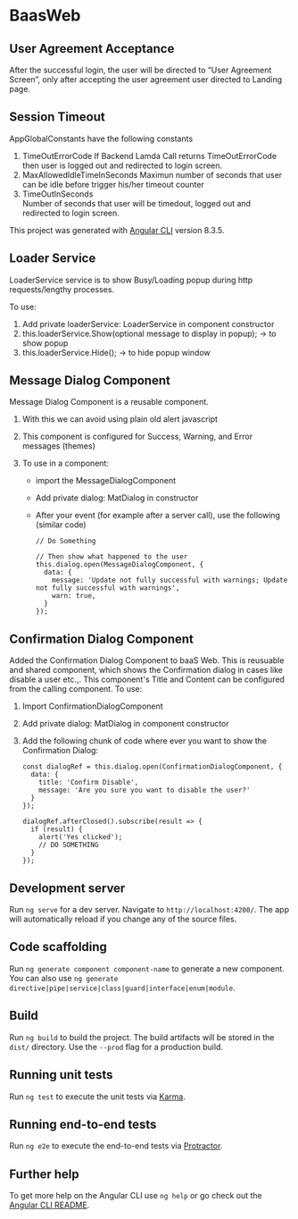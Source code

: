# BaasWeb

## User Agreement Acceptance

After the successful login, the user will be directed to “User Agreement Screen”, only after accepting the user agreement user directed to Landing page.

## Session Timeout

AppGlobalConstants have the following constants

1.  TimeOutErrorCode
    If Backend Lamda Call returns TimeOutErrorCode then user is logged out and redirected to login screen.
2.  MaxAllowedIdleTimeInSeconds
    Maximun number of seconds that user can be idle before trigger his/her timeout counter
3.  TimeOutInSeconds  
    Number of seconds that user will be timedout, logged out and redirected to login screen.

This project was generated with [Angular CLI](https://github.com/angular/angular-cli) version 8.3.5.

## Loader Service

LoaderService service is to show Busy/Loading popup during http requests/lengthy processes.

To use:

1. Add private loaderService: LoaderService in component constructor
2. this.loaderService.Show(optional message to display in popup); -> to show popup
3. this.loaderService.Hide(); -> to hide popup window

## Message Dialog Component

Message Dialog Component is a reusable component.

1. With this we can avoid using plain old alert javascript
2. This component is configured for Success, Warning, and Error messages (themes)
3. To use in a component:

   - import the MessageDialogComponent
   - Add private dialog: MatDialog in constructor
   - After your event (for example after a server call), use the following (similar code)

     ```
     // Do Something

     // Then show what happened to the user
     this.dialog.open(MessageDialogComponent, {
       data: {
         message: 'Update not fully successful with warnings; Update not fully successful with warnings',
         warn: true,
       }
     });
     ```

## Confirmation Dialog Component

Added the Confirmation Dialog Component to baaS Web. This is reusuable and shared component, which shows the Confirmation dialog in cases like disable a user etc.,. This component's Title and Content can be configured from the calling component.
To use:

1. Import ConfirmationDialogComponent
2. Add private dialog: MatDialog in component constructor
3. Add the following chunk of code where ever you want to show the Confirmation Dialog:

   ```
   const dialogRef = this.dialog.open(ConfirmationDialogComponent, {
     data: {
       title: 'Confirm Disable',
       message: 'Are you sure you want to disable the user?'
     }
   });

   dialogRef.afterClosed().subscribe(result => {
     if (result) {
       alert('Yes clicked');
       // DO SOMETHING
     }
   });
   ```

## Development server

Run `ng serve` for a dev server. Navigate to `http://localhost:4200/`. The app will automatically reload if you change any of the source files.

## Code scaffolding

Run `ng generate component component-name` to generate a new component. You can also use `ng generate directive|pipe|service|class|guard|interface|enum|module`.

## Build

Run `ng build` to build the project. The build artifacts will be stored in the `dist/` directory. Use the `--prod` flag for a production build.

## Running unit tests

Run `ng test` to execute the unit tests via [Karma](https://karma-runner.github.io).

## Running end-to-end tests

Run `ng e2e` to execute the end-to-end tests via [Protractor](http://www.protractortest.org/).

## Further help

To get more help on the Angular CLI use `ng help` or go check out the [Angular CLI README](https://github.com/angular/angular-cli/blob/master/README.md).
